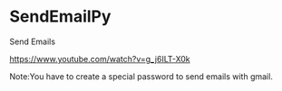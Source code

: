 # SendEmailPy
Send Emails


https://www.youtube.com/watch?v=g_j6ILT-X0k

Note:You have to create a special password to send emails with gmail.
